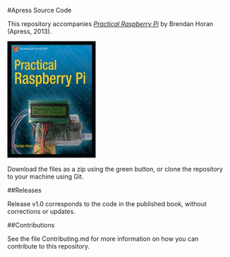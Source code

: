 #Apress Source Code

This repository accompanies [*Practical Raspberry Pi*](http://www.apress.com/9781430249719) by Brendan Horan (Apress, 2013).

![Cover image](9781430249719.jpg)

Download the files as a zip using the green button, or clone the repository to your machine using Git.

##Releases

Release v1.0 corresponds to the code in the published book, without corrections or updates.

##Contributions

See the file Contributing.md for more information on how you can contribute to this repository.
